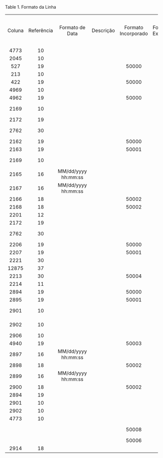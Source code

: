 <div id="d249599e1" class="table">

<div class="table-title">

Table 1. Formato da
Linha

</div>

<div class="table-contents">

|        |            |                     |           |                     |                       |                  |                  |             |                         |                       |          |      |                   |
| :----: | :--------: | :-----------------: | :-------: | :-----------------: | :-------------------: | :--------------: | :--------------: | :---------: | :---------------------: | :-------------------: | :------: | :--: | :---------------: |
| Coluna | Referência |   Formato de Data   | Descrição | Formato Incorporado | Formato de Exportação | Formato da Linha | Comentário/Ajuda | Obrigatório | É parte do Índice Único |         Nome          | Position | Tipo |  Chave de Busca   |
|  4773  |     10     |                     |           |                     |         50000         |      50000       |                  |    false    |          true           |   AD\_Client\_Value   |    10    |  E   | AD\_Client\_Value |
|  2045  |     10     |                     |           |                     |         50001         |      50001       |                  |    false    |          true           |         Value         |    10    |  E   |       Value       |
|  527   |     19     |                     |           |        50000        |         50001         |      50002       |                  |    false    |          true           |        Client         |    20    |  R   |  AD\_Client\_ID   |
|  213   |     10     |                     |           |                     |         50002         |      50003       |                  |    true     |          true           |         Name          |    20    |  E   |       Name        |
|  422   |     19     |                     |           |        50000        |         50002         |      50004       |                  |    true     |          true           |      Client key       |    30    |  R   |  AD\_Client\_ID   |
|  4969  |     10     |                     |           |                     |         50003         |      50005       |                  |    true     |          true           |         Value         |    10    |  E   |       Value       |
|  4962  |     19     |                     |           |        50000        |         50003         |      50006       |                  |    true     |          true           |      Client key       |    30    |  R   |  AD\_Client\_ID   |
|  2169  |     10     |                     |           |                     |         50004         |      50007       |                  |    false    |          true           |    Document number    |    10    |  E   |    DocumentNo     |
|  2172  |     19     |                     |           |                     |         50004         |      50008       |                  |    true     |          true           |     Document Type     |    20    |  E   |  C\_DocType\_ID   |
|  2762  |     30     |                     |           |                     |         50004         |      50009       |                  |    true     |          true           |   Business Partner    |    30    |  E   |  C\_BPartner\_ID  |
|  2162  |     19     |                     |           |        50000        |         50005         |      50010       |                  |    true     |          false          |        Client         |    10    |  R   |  AD\_Client\_ID   |
|  2163  |     19     |                     |           |        50001        |         50005         |      50011       |                  |    true     |          false          |     Organization      |    20    |  R   |    AD\_Org\_ID    |
|  2169  |     10     |                     |           |                     |         50005         |      50012       |                  |    true     |          true           |    Document number    |    30    |  E   |    DocumentNo     |
|  2165  |     16     | MM/dd/yyyy hh:mm:ss |           |                     |         50005         |      50013       |                  |    true     |          false          |     Date Created      |    40    |  E   |      Created      |
|  2167  |     16     | MM/dd/yyyy hh:mm:ss |           |                     |         50005         |      50014       |                  |    true     |          false          |     Date Updated      |    50    |  E   |      Updated      |
|  2166  |     18     |                     |           |        50002        |         50005         |      50015       |                  |    true     |          false          |      Created By       |    60    |  R   |     CreatedBy     |
|  2168  |     18     |                     |           |        50002        |         50005         |      50016       |                  |    true     |          false          |      Updated By       |    70    |  R   |     UpdatedBy     |
|  2201  |     12     |                     |           |                     |         50005         |      50017       |                  |    false    |          false          |      Grand Total      |    80    |  E   |    GrandTotal     |
|  2172  |     19     |                     |           |                     |         50005         |      50019       |                  |    true     |          true           |     Document Type     |   100    |  E   |  C\_DocType\_ID   |
|  2762  |     30     |                     |           |                     |         50005         |      50020       |                  |    true     |          true           |   Business Partner    |   110    |  E   |  C\_BPartner\_ID  |
|  2206  |     19     |                     |           |        50000        |         50006         |      50021       |                  |    true     |          false          |        Client         |    10    |  R   |  AD\_Client\_ID   |
|  2207  |     19     |                     |           |        50001        |         50006         |      50022       |                  |    true     |          false          |     Organization      |    20    |  R   |    AD\_Org\_ID    |
|  2221  |     30     |                     |           |                     |         50006         |      50023       |                  |    false    |          false          |        Product        |    30    |  E   |  M\_Product\_ID   |
| 12875  |     37     |                     |           |                     |         50006         |      50024       |                  |    false    |          false          |     Price Entered     |    40    |  E   |   PriceEntered    |
|  2213  |     30     |                     |           |        50004        |         50006         |      50025       |                  |    false    |          true           |         Order         |    50    |  R   |   C\_Order\_ID    |
|  2214  |     11     |                     |           |                     |         50006         |      50026       |                  |    true     |          true           |      Line number      |    60    |  E   |       Line        |
|  2894  |     19     |                     |           |        50000        |         50007         |      50027       |                  |    true     |          true           |        Client         |    10    |  R   |  AD\_Client\_ID   |
|  2895  |     19     |                     |           |        50001        |         50007         |      50028       |                  |    true     |          false          |     Organization      |    20    |  R   |    AD\_Org\_ID    |
|  2901  |     10     |                     |           |                     |         50007         |      50029       |                  |    true     |          true           | Business Partner Key  |    30    |  E   |       Value       |
|  2902  |     10     |                     |           |                     |         50007         |      50030       |                  |    true     |          false          | Business Partner Name |    40    |  E   |       Name        |
|  2906  |     10     |                     |           |                     |         50007         |      50031       |                  |    false    |          false          |         DUNS          |    50    |  E   |       DUNS        |
|  4940  |     19     |                     |           |        50003        |         50007         |      50032       |                  |    true     |          false          |       BP Group        |    52    |  R   | C\_BP\_Group\_ID  |
|  2897  |     16     | MM/dd/yyyy hh:mm:ss |           |                     |         50007         |      50033       |                  |    false    |          false          |        Created        |    60    |  E   |      Created      |
|  2898  |     18     |                     |           |        50002        |         50007         |      50034       |                  |    false    |          false          |      Created By       |    70    |  R   |     CreatedBy     |
|  2899  |     16     | MM/dd/yyyy hh:mm:ss |           |                     |         50007         |      50035       |                  |    false    |          false          |        Updated        |    80    |  E   |      Updated      |
|  2900  |     18     |                     |           |        50002        |         50007         |      50036       |                  |    false    |          false          |      Updated By       |    90    |  R   |     UpdatedBy     |
|  2894  |     19     |                     |           |                     |         50008         |      50037       |                  |    true     |          true           |       Client ID       |    10    |  R   |      client       |
|  2901  |     10     |                     |           |                     |         50008         |      50038       |                  |    true     |          true           |      Search key       |    20    |  E   |       Value       |
|  2902  |     10     |                     |           |                     |         50008         |      50039       |                  |    false    |          false          |         Name          |    30    |  E   |       name        |
|  4773  |     10     |                     |           |                     |         50009         |      50041       |                  |    false    |          true           |         Value         |    10    |  E   |       value       |
|        |            |                     |           |        50008        |         50009         |      50042       |                  |    false    |          false          |   Business partner    |    20    |  M   |     bPartner      |
|        |            |                     |           |        50006        |         50005         |      50018       |                  |    false    |          false          |      Order Line       |    90    |  M   |   C\_OrderLine    |
|  2914  |     18     |                     |           |                     |         50008         |      50040       |                  |    false    |          false          |       Language        |    40    |  E   |     language      |

</div>

</div>
